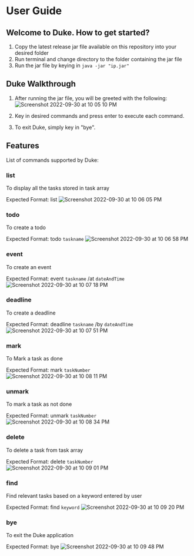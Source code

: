 # User Guide

## Welcome to Duke. How to get started?
1. Copy the latest release jar file available on this repository into your desired folder
2. Run terminal and change directory to the folder containing the jar file
3. Run the jar file by keying in `java -jar "ip.jar"`
## Duke Walkthrough
1. After running the jar file, you will be greeted with the following:
![Screenshot 2022-09-30 at 10 05 10 PM](https://user-images.githubusercontent.com/64301417/193287451-fb56a17b-e662-4faa-bf9e-95c37ba12f77.png)


2. Key in desired commands and press enter to execute each command.
3. To exit Duke, simply key in "bye".
## Features

List of commands supported by Duke:
### list
To display all the tasks stored in task array

Expected Format: list
![Screenshot 2022-09-30 at 10 06 05 PM](https://user-images.githubusercontent.com/64301417/193287669-2db6f6c5-e021-4ebe-9b55-c234d6cabd12.png)


### todo
To create a todo

Expected Format: todo `taskname`
![Screenshot 2022-09-30 at 10 06 58 PM](https://user-images.githubusercontent.com/64301417/193287844-66f350c6-4548-471d-948d-4d982b85e0ce.png)

### event
To create an event

Expected Format: event `taskname` /at `dateAndTime`
![Screenshot 2022-09-30 at 10 07 18 PM](https://user-images.githubusercontent.com/64301417/193287923-17bdcf4c-2b59-47e0-b395-c74e6c1617b4.png)

### deadline
To create a deadline

Expected Format: deadline `taskname` /by `dateAndTime`
![Screenshot 2022-09-30 at 10 07 51 PM](https://user-images.githubusercontent.com/64301417/193288026-f31d5fa9-3b40-4e8c-99ba-f8ec16b17a4d.png)


### mark 
To Mark a task as done

Expected Format: mark `taskNumber`
![Screenshot 2022-09-30 at 10 08 11 PM](https://user-images.githubusercontent.com/64301417/193288087-5e9e9023-6a8d-46e3-bfd7-34609ce95784.png)


### unmark
To mark a task as not done

Expected Format: unmark `taskNumber`
![Screenshot 2022-09-30 at 10 08 34 PM](https://user-images.githubusercontent.com/64301417/193288161-c4cb8d21-a97a-4598-a19e-aa5e59e56258.png)

### delete
To delete a task from task array

Expected Format: delete `taskNumber`
![Screenshot 2022-09-30 at 10 09 01 PM](https://user-images.githubusercontent.com/64301417/193288252-d301a30a-d5d3-46d8-b1a0-7c69c2280989.png)

### find
Find relevant tasks based on a keyword entered by user

Expected Format: find `keyword`
![Screenshot 2022-09-30 at 10 09 20 PM](https://user-images.githubusercontent.com/64301417/193288337-486caa16-2c31-4a65-94ba-b18edaabd7dc.png)


### bye
To exit the Duke application

Expected Format: bye
![Screenshot 2022-09-30 at 10 09 48 PM](https://user-images.githubusercontent.com/64301417/193288424-d56d2dfa-676b-481d-9a9a-15d54b5ecfb9.png)

